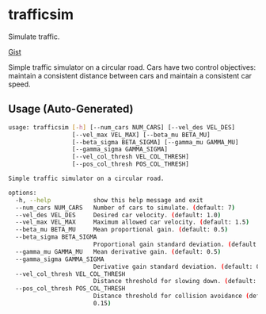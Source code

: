 # trafficsim

Simulate traffic.

[Gist](https://gist.github.com/goromal/c37629235750b65b9d0ec0e17456ee96)

Simple traffic simulator on a circular road. Cars have two control objectives: maintain a consistent distance between cars and maintain a consistent car speed.

## Usage (Auto-Generated)

```bash
usage: trafficsim [-h] [--num_cars NUM_CARS] [--vel_des VEL_DES]
                  [--vel_max VEL_MAX] [--beta_mu BETA_MU]
                  [--beta_sigma BETA_SIGMA] [--gamma_mu GAMMA_MU]
                  [--gamma_sigma GAMMA_SIGMA]
                  [--vel_col_thresh VEL_COL_THRESH]
                  [--pos_col_thresh POS_COL_THRESH]

Simple traffic simulator on a circular road.

options:
  -h, --help            show this help message and exit
  --num_cars NUM_CARS   Number of cars to simulate. (default: 7)
  --vel_des VEL_DES     Desired car velocity. (default: 1.0)
  --vel_max VEL_MAX     Maximum allowed car velocity. (default: 1.5)
  --beta_mu BETA_MU     Mean proportional gain. (default: 0.5)
  --beta_sigma BETA_SIGMA
                        Proportional gain standard deviation. (default: 0.5)
  --gamma_mu GAMMA_MU   Mean derivative gain. (default: 0.5)
  --gamma_sigma GAMMA_SIGMA
                        Derivative gain standard deviation. (default: 0.5)
  --vel_col_thresh VEL_COL_THRESH
                        Distance threshold for slowing down. (default: 0.3)
  --pos_col_thresh POS_COL_THRESH
                        Distance threshold for collision avoidance (default:
                        0.15)

```

